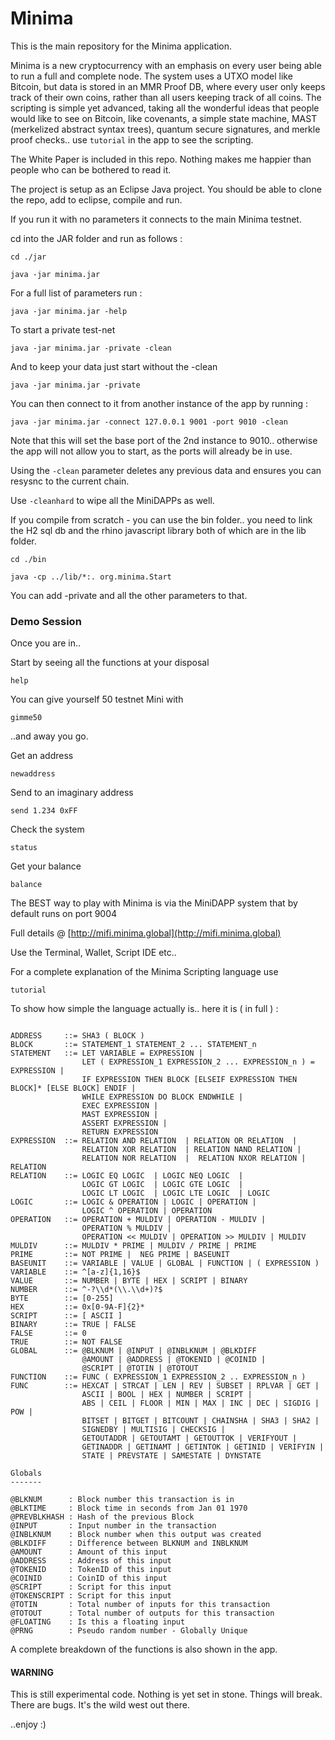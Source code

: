 # Minima

This is the main repository for the Minima application.

Minima is a new cryptocurrency with an emphasis on every user being able to run a full and complete node. The system uses a UTXO model like Bitcoin, but data is stored in an MMR Proof DB, where every user only keeps track of their own coins, rather than all users keeping track of all coins. The scripting is simple yet advanced, taking all the wonderful ideas that people would like to see on Bitcoin, like covenants, a simple state machine, MAST (merkelized abstract syntax trees), quantum secure signatures, and merkle proof checks.. use `tutorial` in the app to see the scripting.   

The White Paper is included in this repo. Nothing makes me happier than people who can be bothered to read it. 

The project is setup as an Eclipse Java project. You should be able to clone the repo, add to eclipse, compile and run.

If you run it with no parameters it connects to the main Minima testnet.

cd into the JAR folder and run as follows :

```
cd ./jar

java -jar minima.jar
```

For a full list of parameters run :

```
java -jar minima.jar -help
```

To start a private test-net

```
java -jar minima.jar -private -clean
```

And to keep your data just start without the -clean

```
java -jar minima.jar -private
```

You can then connect to it from another instance of the app by running :

```
java -jar minima.jar -connect 127.0.0.1 9001 -port 9010 -clean
```
Note that this will set the base port of the 2nd instance to 9010.. otherwise the app will not allow you to start, as the ports will already be in use.

Using the `-clean` parameter deletes any previous data and ensures you can resysnc to the current chain. 

Use `-cleanhard` to wipe all the MiniDAPPs as well.

If you compile from scratch - you can use the bin folder.. you need to link the H2 sql db and the rhino javascript library both of which are in the lib folder.

```
cd ./bin

java -cp ../lib/*:. org.minima.Start
```

You can add -private and all the other parameters to that.


### Demo Session

Once you are in..

Start by seeing all the functions at your disposal

```
help
```

You can give yourself 50 testnet Mini with

```
gimme50
```
 
..and away you go.

Get an address

```
newaddress
```

Send to an imaginary address

```
send 1.234 0xFF
```

Check the system

```
status
```

Get your balance

```
balance
```

The BEST way to play with Minima is via the MiniDAPP system that by default runs on port 9004 

Full details  @ [http://mifi.minima.global](http://mifi.minima.global)

Use the Terminal, Wallet, Script IDE etc..

For a complete explanation of the Minima Scripting language use

```
tutorial
```

To show how simple the language actually is.. here it is ( in full ) :

```

ADDRESS     ::= SHA3 ( BLOCK )
BLOCK       ::= STATEMENT_1 STATEMENT_2 ... STATEMENT_n
STATEMENT   ::= LET VARIABLE = EXPRESSION |
                LET ( EXPRESSION_1 EXPRESSION_2 ... EXPRESSION_n ) = EXPRESSION |
                IF EXPRESSION THEN BLOCK [ELSEIF EXPRESSION THEN BLOCK]* [ELSE BLOCK] ENDIF | 
                WHILE EXPRESSION DO BLOCK ENDWHILE |
                EXEC EXPRESSION |
                MAST EXPRESSION |
                ASSERT EXPRESSION |
                RETURN EXPRESSION
EXPRESSION  ::= RELATION AND RELATION  | RELATION OR RELATION  |  
                RELATION XOR RELATION  | RELATION NAND RELATION | 
                RELATION NOR RELATION  |  RELATION NXOR RELATION | RELATION
RELATION    ::= LOGIC EQ LOGIC  | LOGIC NEQ LOGIC  | 
                LOGIC GT LOGIC  | LOGIC GTE LOGIC  | 
                LOGIC LT LOGIC  | LOGIC LTE LOGIC  | LOGIC
LOGIC       ::= LOGIC & OPERATION | LOGIC | OPERATION | 
                LOGIC ^ OPERATION | OPERATION
OPERATION   ::= OPERATION + MULDIV | OPERATION - MULDIV | 
                OPERATION % MULDIV | 
                OPERATION << MULDIV | OPERATION >> MULDIV | MULDIV
MULDIV      ::= MULDIV * PRIME | MULDIV / PRIME | PRIME
PRIME       ::= NOT PRIME |  NEG PRIME | BASEUNIT
BASEUNIT    ::= VARIABLE | VALUE | GLOBAL | FUNCTION | ( EXPRESSION )
VARIABLE    ::= ^[a-z]{1,16}$
VALUE       ::= NUMBER | BYTE | HEX | SCRIPT | BINARY
NUMBER      ::= ^-?\\d*(\\.\\d+)?$
BYTE        ::= [0-255]
HEX         ::= 0x[0-9A-F]{2}*
SCRIPT      ::= [ ASCII ]
BINARY      ::= TRUE | FALSE
FALSE       ::= 0
TRUE        ::= NOT FALSE
GLOBAL      ::= @BLKNUM | @INPUT | @INBLKNUM | @BLKDIFF
      	        @AMOUNT | @ADDRESS | @TOKENID | @COINID |
                @SCRIPT | @TOTIN | @TOTOUT
FUNCTION    ::= FUNC ( EXPRESSION_1 EXPRESSION_2 .. EXPRESSION_n ) 
FUNC        ::= HEXCAT | STRCAT | LEN | REV | SUBSET | RPLVAR | GET |
                ASCII | BOOL | HEX | NUMBER | SCRIPT |
                ABS | CEIL | FLOOR | MIN | MAX | INC | DEC | SIGDIG | POW |
                BITSET | BITGET | BITCOUNT | CHAINSHA | SHA3 | SHA2 |
                SIGNEDBY | MULTISIG | CHECKSIG |
                GETOUTADDR | GETOUTAMT | GETOUTTOK | VERIFYOUT |
                GETINADDR | GETINAMT | GETINTOK | GETINID | VERIFYIN |
                STATE | PREVSTATE | SAMESTATE | DYNSTATE

Globals
-------

@BLKNUM      : Block number this transaction is in
@BLKTIME     : Block time in seconds from Jan 01 1970
@PREVBLKHASH : Hash of the previous Block
@INPUT       : Input number in the transaction
@INBLKNUM    : Block number when this output was created
@BLKDIFF     : Difference between BLKNUM and INBLKNUM
@AMOUNT      : Amount of this input
@ADDRESS     : Address of this input
@TOKENID     : TokenID of this input
@COINID      : CoinID of this input
@SCRIPT      : Script for this input
@TOKENSCRIPT : Script for this input
@TOTIN       : Total number of inputs for this transaction
@TOTOUT      : Total number of outputs for this transaction
@FLOATING    : Is this a floating input
@PRNG        : Pseudo random number - Globally Unique

```

A complete breakdown of the functions is also shown in the app.

#### WARNING

This is still experimental code. Nothing is yet set in stone. Things will break. There are bugs. It's the wild west out there.

..enjoy :) 
